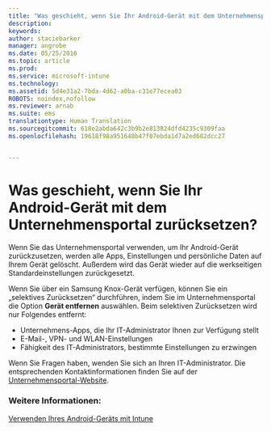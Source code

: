 ```yaml
---
title: "Was geschieht, wenn Sie Ihr Android-Gerät mit dem Unternehmensportal zurücksetzen? | Microsoft Intune"
description: 
keywords: 
author: staciebarker
manager: angrobe
ms.date: 05/25/2016
ms.topic: article
ms.prod: 
ms.service: microsoft-intune
ms.technology: 
ms.assetid: 5d4e31a2-7bda-4d62-a0ba-c31e77ecea03
ROBOTS: noindex,nofollow
ms.reviewer: arnab
ms.suite: ems
translationtype: Human Translation
ms.sourcegitcommit: 618e2abda642c3b9b2e813824dfd4235c9309faa
ms.openlocfilehash: 19618f98a951648b47f07ebda1d7a2ed682dcc27


---
```



# Was geschieht, wenn Sie Ihr Android-Gerät mit dem Unternehmensportal zurücksetzen?

Wenn Sie das Unternehmensportal verwenden, um Ihr Android-Gerät zurückzusetzen, werden alle Apps, Einstellungen und persönliche Daten auf Ihrem Gerät gelöscht. Außerdem wird das Gerät wieder auf die werkseitigen Standardeinstellungen zurückgesetzt.

Wenn Sie über ein Samsung Knox-Gerät verfügen, können Sie ein „selektives Zurücksetzen“ durchführen, indem Sie im Unternehmensportal die Option **Gerät entfernen** auswählen. Beim selektiven Zurücksetzen wird nur Folgendes entfernt:

- Unternehmens-Apps, die Ihr IT-Administrator Ihnen zur Verfügung stellt
- E-Mail-, VPN- und WLAN-Einstellungen
- Fähigkeit des IT-Administrators, bestimmte Einstellungen zu erzwingen

Wenn Sie Fragen haben, wenden Sie sich an Ihren IT-Administrator. Die entsprechenden Kontaktinformationen finden Sie auf der [Unternehmensportal-Website](http://portal.manage.microsoft.com).

### Weitere Informationen:
[Verwenden Ihres Android-Geräts mit Intune](using-your-android-device-with-intune.md)



<!--HONumber=Jul16_HO4-->


